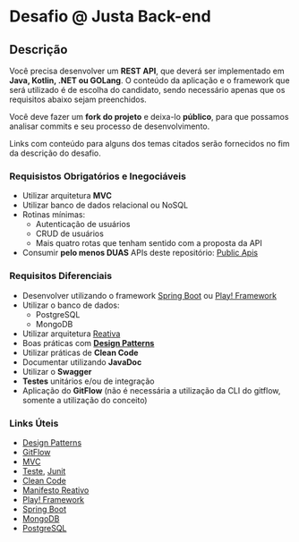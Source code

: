 # Desafio @ Justa Back-end

## Descrição

Você precisa desenvolver um **REST API**, que deverá ser implementado em **Java, Kotlin, .NET ou GOLang**.
O conteúdo da aplicação e o framework que será utilizado é de escolha do candidato, sendo necessário apenas que os requisitos abaixo sejam preenchidos.

Você deve fazer um **fork do projeto** e deixa-lo **público**, para que possamos analisar commits e seu processo de desenvolvimento.

Links com conteúdo para alguns dos temas citados serão fornecidos no fim da descrição do desafio.

### Requisistos Obrigatórios e Inegociáveis

- Utilizar arquitetura **MVC**
- Utilizar banco de dados relacional ou NoSQL
- Rotinas mínimas:
  - Autenticação de usuários
  - CRUD de usuários
  - Mais quatro rotas que tenham sentido com a proposta da API
- Consumir **pelo menos DUAS** APIs deste repositório: [Public Apis](https://github.com/public-apis/public-apis)

### Requisitos Diferenciais

- Desenvolver utilizando o framework [Spring Boot](https://spring.io/projects/spring-boot) ou [Play! Framework]( https://www.playframework.com/)
- Utilizar o banco de dados:
  - PostgreSQL
  - MongoDB
- Utilizar arquitetura [Reativa](https://www.reactivemanifesto.org/pt-BR)
- Boas práticas com [**Design Patterns**](https://github.com/beatrizacbs/java-design-patterns-pocs)
- Utilizar práticas de **Clean Code**
- Documentar utilizando **JavaDoc**
- Utilizar o **Swagger**
- **Testes** unitários e/ou de integração
- Aplicação do **GitFlow** (não é necessária a utilização da CLI do gitflow, somente a utilização do conceito)

### Links Úteis

- [Design Patterns](https://github.com/beatrizacbs/java-design-patterns-pocs)
- [GitFlow](https://medium.com/trainingcenter/utilizando-o-fluxo-git-flow-e63d5e0d5e04)
- [MVC](https://medium.com/upday-devs/android-architecture-patterns-part-1-model-view-controller-3baecef5f2b6)
- [Teste](https://developer.android.com/training/testing/fundamentals), [Junit](https://medium.com/grtech-student-blog/getting-started-with-junit-92ab1ab91c93)
- [Clean Code](https://simpleprogrammer.com/clean-code-principles-better-programmer/)
- [Manifesto Reativo](https://www.reactivemanifesto.org/pt-BR)
- [Play! Framework](https://www.playframework.com/)
- [Spring Boot](https://spring.io/projects/spring-boot)
- [MongoDB]( https://www.mongodb.com/ )
- [PostgreSQL]( https://www.postgresql.org/ )
